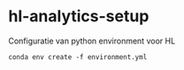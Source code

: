 # hl-analytics-setup
Configuratie van python environment voor HL


    conda env create -f environment.yml